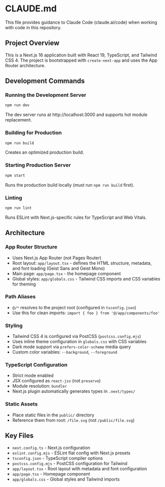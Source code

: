 # CLAUDE.md

This file provides guidance to Claude Code (claude.ai/code) when working with code in this repository.

## Project Overview

This is a Next.js 16 application built with React 19, TypeScript, and Tailwind CSS 4. The project is bootstrapped with `create-next-app` and uses the App Router architecture.

## Development Commands

### Running the Development Server
```bash
npm run dev
```
The dev server runs at http://localhost:3000 and supports hot module replacement.

### Building for Production
```bash
npm run build
```
Creates an optimized production build.

### Starting Production Server
```bash
npm start
```
Runs the production build locally (must run `npm run build` first).

### Linting
```bash
npm run lint
```
Runs ESLint with Next.js-specific rules for TypeScript and Web Vitals.

## Architecture

### App Router Structure
- Uses Next.js App Router (not Pages Router)
- Root layout: `app/layout.tsx` - defines the HTML structure, metadata, and font loading (Geist Sans and Geist Mono)
- Main page: `app/page.tsx` - the homepage component
- Global styles: `app/globals.css` - Tailwind CSS imports and CSS variables for theming

### Path Aliases
- `@/*` resolves to the project root (configured in `tsconfig.json`)
- Use this for clean imports: `import { foo } from '@/app/components/foo'`

### Styling
- Tailwind CSS 4 is configured via PostCSS (`postcss.config.mjs`)
- Uses inline theme configuration in `globals.css` with CSS variables
- Dark mode support via `prefers-color-scheme` media query
- Custom color variables: `--background`, `--foreground`

### TypeScript Configuration
- Strict mode enabled
- JSX configured as `react-jsx` (not `preserve`)
- Module resolution: `bundler`
- Next.js plugin automatically generates types in `.next/types/`

### Static Assets
- Place static files in the `public/` directory
- Reference them from root: `/file.svg` (not `/public/file.svg`)

## Key Files

- `next.config.ts` - Next.js configuration
- `eslint.config.mjs` - ESLint flat config with Next.js presets
- `tsconfig.json` - TypeScript compiler options
- `postcss.config.mjs` - PostCSS configuration for Tailwind
- `app/layout.tsx` - Root layout with metadata and font configuration
- `app/page.tsx` - Homepage component
- `app/globals.css` - Global styles and Tailwind imports
